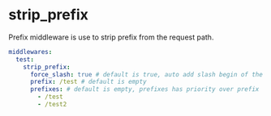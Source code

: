 # strip_prefix

Prefix middleware is use to strip prefix from the request path.

```yaml
middlewares:
  test:
    strip_prefix:
      force_slash: true # default is true, auto add slash begin of the path if not exist
      prefix: /test # default is empty
      prefixes: # default is empty, prefixes has priority over prefix
        - /test
        - /test2
```
